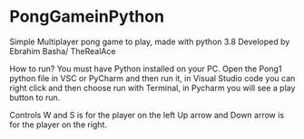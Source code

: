 # PongGameinPython
Simple Multiplayer pong game to play, made with python 3.8 
Developed by Ebrahim Basha/ TheRealAce

How to run?
You must have Python installed on your PC.
Open the Pong1 python file in VSC or PyCharm and then run it, in Visual Studio code you can right click and then choose run with Terminal, in Pycharm you will see a play button to run.

Controls
W and S is for the player on the left
Up arrow and Down arrow is for the player on the right.
